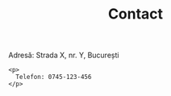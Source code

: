 <!DOCTYPE html>
<html lang="en">
<head>
  <meta charset="UTF-8">
  <title>Contact</title>
</head>
<body>

  <header>
    <h1>Contact</h1>
  </header>

  <main>
    <p>
      Adresă: Strada X, nr. Y, București
    </p>

    <p>
      Telefon: 0745-123-456
    </p>
